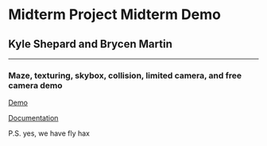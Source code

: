 # Midterm Project Midterm Demo
## Kyle Shepard and Brycen Martin
---
### Maze, texturing, skybox, collision, limited camera, and free camera demo
[Demo](https://youtu.be/S2WOQ0NCtD4)

[Documentation](Documentation.docx)











P.S. yes, we have fly hax